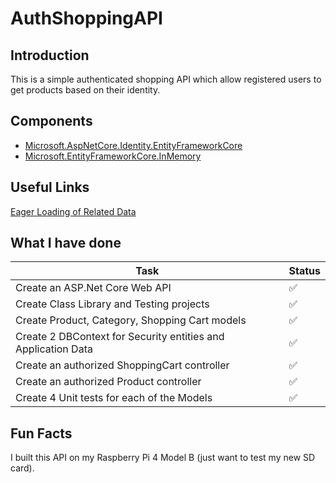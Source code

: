 # AuthShoppingAPI

## Introduction

This is a simple authenticated shopping API which allow registered users to get products based on their identity.

## Components

- [Microsoft.AspNetCore.Identity.EntityFrameworkCore](https://www.nuget.org/packages/Microsoft.AspNetCore.Identity.EntityFrameworkCore)
- [Microsoft.EntityFrameworkCore.InMemory](https://www.nuget.org/packages/Microsoft.EntityFrameworkCore.InMemory)

## Useful Links

[Eager Loading of Related Data](https://learn.microsoft.com/en-us/ef/core/querying/related-data/eager)

## What I have done

| Task                                                          | Status             |
| ------------------------------------------------------------- | ------------------ |
| Create an ASP.Net Core Web API                                | :white_check_mark: |
| Create Class Library and Testing projects                     | :white_check_mark: |
| Create Product, Category, Shopping Cart models                | :white_check_mark: |
| Create 2 DBContext for Security entities and Application Data | :white_check_mark: |
| Create an authorized ShoppingCart controller                  | :white_check_mark: |
| Create an authorized Product controller                       | :white_check_mark: |
| Create 4 Unit tests for each of the Models                    | :white_check_mark: |

## Fun Facts

I built this API on my Raspberry Pi 4 Model B (just want to test my new SD card).
